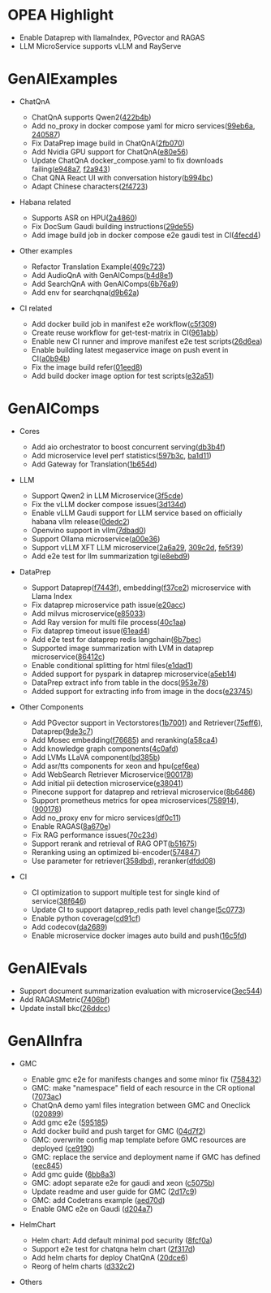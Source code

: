 # OPEA Highlight
- Enable Dataprep with llamaIndex, PGvector and RAGAS
- LLM MicroService supports vLLM and RayServe

# GenAIExamples 
- ChatQnA
    - ChatQnA supports Qwen2([422b4b](https://github.com/opea-project/GenAIExamples/commit/422b4bc56b4e5500538b3d75209320d0a415483b))
    - Add no_proxy in docker compose yaml for micro services([99eb6a](https://github.com/opea-project/GenAIExamples/commit/99eb6a6a7eab4a6d24cbb47d4a541ff4aef41b57), [240587](https://github.com/opea-project/GenAIExamples/commit/240587932b04adeaf740d70229dd27ebd42d5dcd))
    - Fix DataPrep image build in ChatQnA([2fb070](https://github.com/opea-project/GenAIExamples/commit/2fb070dbfd9352d56a7be13606318aa583852a0f))
    - Add Nvidia GPU support for ChatQnA([e80e56](https://github.com/opea-project/GenAIExamples/commit/e80e567817439af1b70b56ff4a60fa58c24e2439))
    - Update ChatQnA docker_compose.yaml to fix downloads failing([e948a7](https://github.com/opea-project/GenAIExamples/commit/e948a7f81b2b68e62b09ad66be35414bf04babd5), [f2a943](https://github.com/opea-project/GenAIExamples/commit/f2a94377aa5e9850a7590c31fd8613f65fdef83c))
    - Chat QNA React UI with conversation history([b994bc](https://github.com/opea-project/GenAIExamples/commit/b994bc87318f245a07e099b395fa49ca3f36baba))
    - Adapt Chinese characters([2f4723](https://github.com/opea-project/GenAIExamples/commit/2f472315fdd4934b4f50b6120a0d583000d7751c))  

- Habana related
    - Supports ASR on HPU([2a4860](https://github.com/opea-project/GenAIExamples/commit/2a48601227557833cae721ad12418060b50dd62e))
    - Fix DocSum Gaudi building instructions([29de55](https://github.com/opea-project/GenAIExamples/commit/29de55da3ca0978123644ccfccdc53da20fc0791))
    - Add image build job in docker compose e2e gaudi test in CI([4fecd4](https://github.com/opea-project/GenAIExamples/commit/4fecd6a850d9b4cc0c4cd88d9987b5ef890c1aa2))

- Other examples
    - Refactor Translation Example([409c723](https://github.com/opea-project/GenAIExamples/commit/409c72350e84867ca1ea555c327fe13d00afd926))
    - Add AudioQnA with GenAIComps([b4d8e1](https://github.com/opea-project/GenAIExamples/commit/b4d8e1a19b7cb141dd509c40711d74be26c282ce))
    - Add SearchQnA with GenAIComps([6b76a9](https://github.com/opea-project/GenAIExamples/commit/6b76a93eb70738459d3fd553c44d6e7c120a51b3))
    - Add env for searchqna([d9b62a](https://github.com/opea-project/GenAIExamples/commit/d9b62a5a62d5c192ed34f598f3769378b7f594a1))

- CI related
    - Add docker build job in manifest e2e workflow([c5f309](https://github.com/opea-project/GenAIExamples/commit/c5f3095ea5c0016e4e9a2568ff063a5da4f6ef48))
    - Create reuse workflow for get-test-matrix in CI([961abb](https://github.com/opea-project/GenAIExamples/commit/961abb3c05c2bfb02e1cbae12ec7a67c3c0dfc8f))
    - Enable new CI runner and improve manifest e2e test scripts([26d6ea](https://github.com/opea-project/GenAIExamples/commit/26d6ea4724aeaef9fc258d79226ed15e3c325d76))
    - Enable building latest megaservice image on push event in CI([a0b94b](https://github.com/opea-project/GenAIExamples/commit/a0b94b540180ddba7892573b2d9ce8b0eb16b403))
    - Fix the image build refer([01eed8](https://github.com/opea-project/GenAIExamples/commit/01eed84db13656a000edd8e47f1e24dbbe2b067a))
    - Add build docker image option for test scripts([e32a51](https://github.com/opea-project/GenAIExamples/commit/e32a51451c38c35ee4bf27e58cb47f824821ce8d))

# GenAIComps 
- Cores
    - Add aio orchestrator to boost concurrent serving([db3b4f](https://github.com/opea-project/GenAIComps/commit/db3b4f13fa8fc258236d4cc504f1a083d5fd95df))
    - Add microservice level perf statistics([597b3c](https://github.com/opea-project/GenAIComps/commit/597b3ca7d243ff74ce108ded6255e73df01d2486), [ba1d11](https://github.com/opea-project/GenAIComps/commit/ba1d11d93299f2b1d5e53f747aed73cff0384dda))
    - Add Gateway for Translation([1b654d](https://github.com/opea-project/GenAIComps/commit/1b654de29d260043d8a5811a265013d5f5b4b6e1))

- LLM
    - Support Qwen2 in LLM Microservice([3f5cde](https://github.com/opea-project/GenAIComps/commit/3f5cdea67d3789be72aafc70364fd1e0cbe6cfaf))
    - Fix the vLLM docker compose issues([3d134d](https://github.com/opea-project/GenAIComps/commit/3d134d260b8968eb9ca18162b2f0d86aa15a85b3))
    - Enable vLLM Gaudi support for LLM service based on officially habana vllm release([0dedc2](https://github.com/opea-project/GenAIComps/commit/0dedc28af38019e92eaf595935907de82c6a1cf5))
    - Openvino support in vllm([7dbad0](https://github.com/opea-project/GenAIComps/commit/7dbad0706d820f3c6ff8e8b4dd0ee40b7c389ff4))
    - Support Ollama microservice([a00e36](https://github.com/opea-project/GenAIComps/commit/a00e3641f25a7b515f427f1fbbcc893d85d97f85))
    - Support vLLM XFT LLM microservice([2a6a29](https://github.com/opea-project/GenAIComps/commit/2a6a29fda4ff13af5488912974b431390ed2ebc2), [309c2d](https://github.com/opea-project/GenAIComps/commit/309c2da5e18ce75b3ecc3ff3f2d71d51477ad4d1), [fe5f39](https://github.com/opea-project/GenAIComps/commit/fe5f39452b7fbca7e512611cef8c1a90c08feae8))
    - Add e2e test for llm summarization tgi([e8ebd9](https://github.com/opea-project/GenAIComps/commit/e8ebd948ee3518860838b50ca59d999d4f028d7c))

- DataPrep
    - Support Dataprep([f7443f](https://github.com/opea-project/GenAIComps/commit/f7443f)), embedding([f37ce2](https://github.com/opea-project/GenAIComps/commit/f37ce2)) microservice with Llama Index
    - Fix dataprep microservice path issue([e20acc](https://github.com/opea-project/GenAIComps/commit/e20acc))
    - Add milvus microservice([e85033](https://github.com/opea-project/GenAIComps/commit/e85033))
    - Add Ray version for multi file process([40c1aa](https://github.com/opea-project/GenAIComps/commit/40c1aa))
    - Fix dataprep timeout issue([61ead4](https://github.com/opea-project/GenAIComps/commit/61ead4))
    - Add e2e test for dataprep redis langchain([6b7bec](https://github.com/opea-project/GenAIComps/commit/6b7bec))
    - Supported image summarization with LVM in dataprep microservice([86412c](https://github.com/opea-project/GenAIComps/commit/86412c))
    - Enable conditional splitting for html files([e1dad1](https://github.com/opea-project/GenAIComps/commit/e1dad1))
    - Added support for pyspark in dataprep microservice([a5eb14](https://github.com/opea-project/GenAIComps/commit/a5eb14))
    - DataPrep extract info from table in the docs([953e78](https://github.com/opea-project/GenAIComps/commit/953e78))
    - Added support for extracting info from image in the docs([e23745](https://github.com/opea-project/GenAIComps/commit/e23745))

- Other Components
    - Add PGvector support in Vectorstores([1b7001](https://github.com/opea-project/GenAIComps/commit/1b7001)) and Retriever([75eff6](https://github.com/opea-project/GenAIComps/commit/75eff6)), Dataprep([9de3c7](https://github.com/opea-project/GenAIComps/commit/9de3c7))
    - Add Mosec embedding([f76685](https://github.com/opea-project/GenAIComps/commit/f76685)) and reranking([a58ca4](https://github.com/opea-project/GenAIComps/commit/a58ca4))
    - Add knowledge graph components([4c0afd](https://github.com/opea-project/GenAIComps/commit/4c0afd))
    - Add LVMs LLaVA component([bd385b](https://github.com/opea-project/GenAIComps/commit/bd385b))
    - Add asr/tts components for xeon and hpu([cef6ea](https://github.com/opea-project/GenAIComps/commit/cef6ea))
    - Add WebSearch Retriever Microservice([900178](https://github.com/opea-project/GenAIComps/commit/900178))
    - Add initial pii detection microservice([e38041](https://github.com/opea-project/GenAIComps/commit/e38041))
    - Pinecone support for dataprep and retrieval microservice([8b6486](https://github.com/opea-project/GenAIComps/commit/8b6486))
    - Support prometheus metrics for opea microservices([758914](https://github.com/opea-project/GenAIComps/commit/758914)), ([900178](https://github.com/opea-project/GenAIComps/commit/900178))
    - Add no_proxy env for micro services([df0c11](https://github.com/opea-project/GenAIComps/commit/df0c11))
    - Enable RAGAS([8a670e](https://github.com/opea-project/GenAIComps/commit/8a670e))
    - Fix RAG performance issues([70c23d](https://github.com/opea-project/GenAIComps/commit/70c23d))
    - Support rerank and retrieval of RAG OPT([b51675](https://github.com/opea-project/GenAIComps/commit/b51675))
    - Reranking using an optimized bi-encoder([574847](https://github.com/opea-project/GenAIComps/commit/574847))
    - Use parameter for retriever([358dbd](https://github.com/opea-project/GenAIComps/commit/358dbd)), reranker([dfdd08](https://github.com/opea-project/GenAIComps/commit/dfdd08))

- CI
    - CI optimization to support multiple test for single kind of service([38f646](https://github.com/opea-project/GenAIComps/commit/38f646))
    - Update CI to support dataprep_redis path level change([5c0773](https://github.com/opea-project/GenAIComps/commit/5c0773))
    - Enable python coverage([cd91cf](https://github.com/opea-project/GenAIComps/commit/cd91cf))
    - Add codecov([da2689](https://github.com/opea-project/GenAIComps/commit/da2689))
    - Enable microservice docker images auto build and push([16c5fd](https://github.com/opea-project/GenAIComps/commit/16c5fd))

# GenAIEvals 
- Support document summarization evaluation with microservice([3ec544](https://github.com/opea-project/GenAIEval/commit/3ec544))
- Add RAGASMetric([7406bf](https://github.com/opea-project/GenAIEval/commit/7406bf))
- Update install bkc([26ddcc](https://github.com/opea-project/GenAIEval/commit/26ddcc))

# GenAIInfra 
- GMC
    - Enable gmc e2e for manifests changes and some minor fix ([758432](https://github.com/opea-project/GenAIInfra/commit/758432))
    - GMC: make "namespace" field of each resource in the CR optional ([7073ac](https://github.com/opea-project/GenAIInfra/commit/7073ac))
    - ChatQnA demo yaml files integration between GMC and Oneclick ([020899](https://github.com/opea-project/GenAIInfra/commit/020899))
    - Add gmc e2e ([595185](https://github.com/opea-project/GenAIInfra/commit/595185))
    - Add docker build and push target for GMC ([04d7f2](https://github.com/opea-project/GenAIInfra/commit/04d7f2))
    - GMC: overwrite config map template before GMC resources are deployed ([ce9190](https://github.com/opea-project/GenAIInfra/commit/ce9190))
    - GMC: replace the service and deployment name if GMC has defined ([eec845](https://github.com/opea-project/GenAIInfra/commit/eec845))
    - Add gmc guide ([6bb8a3](https://github.com/opea-project/GenAIInfra/commit/6bb8a3))
    - GMC: adopt separate e2e for gaudi and xeon ([c5075b](https://github.com/opea-project/GenAIInfra/commit/c5075b))
    - Update readme and user guide for GMC ([2d17c9](https://github.com/opea-project/GenAIInfra/commit/2d17c9))
    - GMC: add Codetrans example ([aed70d](https://github.com/opea-project/GenAIInfra/commit/aed70d))
    - Enable GMC e2e on Gaudi ([d204a7](https://github.com/opea-project/GenAIInfra/commit/d204a7))

- HelmChart
    - Helm chart: Add default minimal pod security ([8fcf0a](https://github.com/opea-project/GenAIInfra/commit/8fcf0a))
    - Support e2e test for chatqna helm chart ([2f317d](https://github.com/opea-project/GenAIInfra/commit/2f317d))
    - Add helm charts for deploy ChatQnA ([20dce6](https://github.com/opea-project/GenAIInfra/commit/20dce6))
    - Reorg of helm charts ([d332c2](https://github.com/opea-project/GenAIInfra/commit/d332c2))

- Others
